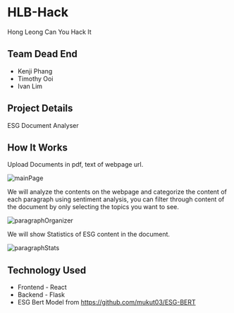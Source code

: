 # HLB-Hack
Hong Leong Can You Hack It

## Team Dead End
- Kenji Phang
- Timothy Ooi 
- Ivan Lim

## Project Details
ESG Document Analyser

## How It Works
Upload Documents in pdf, text of webpage url.

![mainPage](https://user-images.githubusercontent.com/56083944/132119951-357f2b9f-cb2b-4655-ad94-f7775e5afb03.jpg)

We will analyze the contents on the webpage and categorize the content of each paragraph using sentiment analysis, you can filter through content of the document by only selecting the topics you want to see.

![paragraphOrganizer](https://user-images.githubusercontent.com/56083944/132119967-3b927459-f468-4450-a0c2-a852a72b94cc.jpg)

We will show Statistics of ESG content in the document.

![paragraphStats](https://user-images.githubusercontent.com/56083944/132119991-36e27330-fbce-4518-b321-47ea41b54df6.jpg)

## Technology Used
- Frontend - React
- Backend - Flask
- ESG Bert Model from https://github.com/mukut03/ESG-BERT
